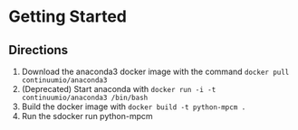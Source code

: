 # Getting Started

## Directions

1. Download the anaconda3 docker image with the command `docker pull continuumio/anaconda3`
2. (Deprecated) Start anaconda with `docker run -i -t continuumio/anaconda3 /bin/bash`
3. Build the docker image with `docker build -t python-mpcm .`
4. Run the sdocker run python-mpcm
